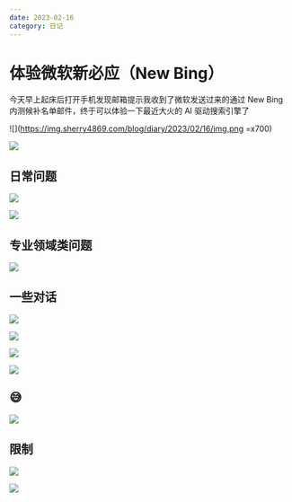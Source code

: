 ```yaml
---
date: 2023-02-16
category: 日记
---
```


# 体验微软新必应（New Bing）

今天早上起床后打开手机发现邮箱提示我收到了微软发送过来的通过 New Bing 内测候补名单邮件，终于可以体验一下最近大火的 AI 驱动搜索引擎了

![](https://img.sherry4869.com/blog/diary/2023/02/16/img.png =x700)

<!-- more -->

![](https://img.sherry4869.com/blog/diary/2023/02/16/img_1.png)

## 日常问题

![](https://img.sherry4869.com/blog/diary/2023/02/16/img_2.png)

![](https://img.sherry4869.com/blog/diary/2023/02/16/img_6.png)

## 专业领域类问题

![](https://img.sherry4869.com/blog/diary/2023/02/16/img_9.png)

## 一些对话

![](https://img.sherry4869.com/blog/diary/2023/02/16/img_3.png)

![](https://img.sherry4869.com/blog/diary/2023/02/16/img_8.png)

![](https://img.sherry4869.com/blog/diary/2023/02/16/img_10.png)

![](https://img.sherry4869.com/blog/diary/2023/02/16/img_7.png)

## :sweat_smile:

![](https://img.sherry4869.com/blog/diary/2023/02/16/img_11.png)

## 限制

![](https://img.sherry4869.com/blog/diary/2023/02/16/img_5.png)

![](https://img.sherry4869.com/blog/diary/2023/02/16/img_4.png)